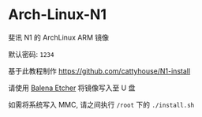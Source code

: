 # Arch-Linux-N1
斐讯 N1 的 ArchLinux ARM 镜像

默认密码: `1234`

基于此教程制作 https://github.com/cattyhouse/N1-install

请使用 [Balena Etcher](https://www.balena.io/etcher) 将镜像写入至 U 盘

如需将系统写入 MMC, 请之间执行 `/root` 下的 `./install.sh`



